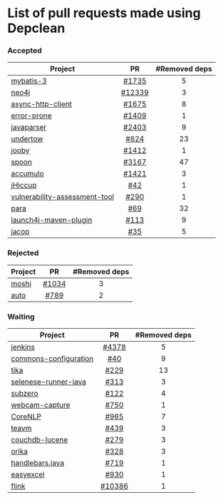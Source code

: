 # List of pull requests made using Depclean 

### Accepted 

| Project   |      PR      | #Removed deps | 
|----------|:-------------:| :-------------:| 
| [mybatis-3](https://github.com/mybatis/mybatis-3) | [#1735](https://github.com/mybatis/mybatis-3/pull/1735) | 5 |
| [neo4j](https://github.com/neo4j/neo4j) | [#12339](https://github.com/neo4j/neo4j/pull/12339) | 3 |
| [async-http-client](https://github.com/AsyncHttpClient/async-http-client) | [#1675](https://github.com/AsyncHttpClient/async-http-client/pull/1675) | 8 |
| [error-prone](https://github.com/google/error-prone) | [#1409](https://github.com/google/error-prone/pull/1409) | 1 |
| [javaparser](https://github.com/javaparser/javaparser) | [#2403](https://github.com/javaparser/javaparser/pull/2403)  | 9 |
| [undertow](https://github.com/undertow-io/undertow) | [#824](https://github.com/undertow-io/undertow/pull/824)  | 23 |
| [jooby](https://github.com/jooby-project/jooby) | [#1412](https://github.com/jooby-project/jooby/pull/1412) | 1 |
| [spoon](https://github.com/INRIA/spoon)| [#3167](https://github.com/INRIA/spoon/pull/3167) | 47 |
| [accumulo](https://github.com/apache/accumulo) | [#1421](https://github.com/apache/accumulo/pull/1421) | 3 |
| [jHiccup](https://github.com/giltene/jHiccup) | [#42](https://github.com/giltene/jHiccup/pull/42) | 1 |
| [vulnerability-assessment-tool](https://github.com/SAP/vulnerability-assessment-tool) | [#290](https://github.com/SAP/vulnerability-assessment-tool/pull/290) | 1 |
| [para](https://github.com/Erudika/para/pull) | [#69](https://github.com/Erudika/para/pull/69) | 32 |
| [launch4j-maven-plugin](https://github.com/lukaszlenart/) | [#113](https://github.com/lukaszlenart/launch4j-maven-plugin/pull/113) | 9 |
| [jacop](https://github.com/radsz/jacop) | [#35](https://github.com/radsz/jacop/pull/35) | 5 |

### Rejected

| Project   |      PR      | #Removed deps | 
|----------|:-------------:| :-------------:| 
| [moshi](https://github.com/square/moshi) | [#1034](https://github.com/square/moshi/pull/1034) | 3 |
| [auto](https://github.com/google) | [#789](https://github.com/google/auto/pull/789) | 2 |

### Waiting

| Project   |      PR      | #Removed deps | 
|----------|:-------------:| :-------------:| 
| [jenkins](https://github.com/jenkinsci/jenkins) | [#4378](https://github.com/jenkinsci/jenkins/pull/4378) | 5 |
| [commons-configuration](https://github.com/apache/commons-configuration) | [#40](https://github.com/apache/commons-configuration/pull/40) | 9 |
| [tika](https://github.com/apache/tika) | [#229](https://github.com/apache/tika/pull/299) | 13 |
| [selenese-runner-java](https://github.com/vmi/selenese-runner-java) | [#313](https://github.com/vmi/selenese-runner-java/pull/313) | 3 |
| [subzero](https://github.com/square/subzero) | [#122](https://github.com/square/subzero/pull/122) | 4 |
| [webcam-capture](https://github.com/sarxos/webcam-capture) | [#750](https://github.com/sarxos/webcam-capture/pull/750) | 1 |
| [CoreNLP](https://github.com/stanfordnlp/CoreNLP) | [#965](https://github.com/stanfordnlp/CoreNLP/pull/965) | 7 |
| [teavm](https://github.com/konsoletyper/teavm) | [#439](https://github.com/konsoletyper/teavm/pull/439) | 3 |
| [couchdb-lucene](https://github.com/rnewson/couchdb-lucene) | [#279](https://github.com/rnewson/couchdb-lucene/pull/279) | 3 |
| [orika](https://github.com/orika-mapper/orika) | [#328](https://github.com/orika-mapper/orika/pull/328) | 3 |
| [handlebars.java](https://github.com/jknack/handlebars.java) | [#719](https://github.com/jknack/handlebars.java/pull/719) | 1 |
| [easyexcel](https://github.com/alibaba/easyexcel) | [#930](https://github.com/alibaba/easyexcel/pull/930) | 1 |
| [flink](https://github.com/apache/flink) | [#10386](https://github.com/apache/flink/pull/10386) | 1 |


























